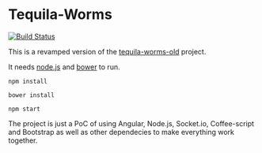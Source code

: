# Tequila-Worms

[![Build Status](https://travis-ci.org/claudiu-persoiu/tequila-worms.svg)](https://travis-ci.org/claudiu-persoiu/tequila-worms)

This is a revamped version of the [tequila-worms-old](https://github.com/claudiu-persoiu/tequila-worms-old) project.

It needs [node.js](https://nodejs.org/) and [bower](http://bower.io/) to run.

```
npm install
  
bower install
  
npm start
```

The project is just a PoC of using Angular, Node.js, Socket.io, Coffee-script and Bootstrap as well as other dependecies to make everything work together.
